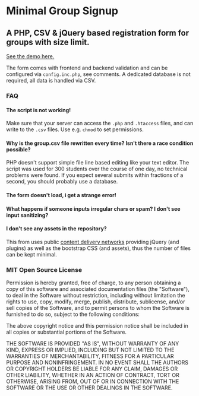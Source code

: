 # Minimal Group Signup

## A PHP, CSV & jQuery based registration form for groups with size limit.


[See the demo here.](https://www.ikp.uni-koeln.de/~jmayer/github/minimal-group-signup/registration.php)

The form comes with frontend and backend validation and can be configured via `config.inc.php`, see comments. A dedicated database is not required, all data is handled via CSV.


### FAQ

#### The script is not working!
Make sure that your server can access the `.php` and `.htaccess` files, and can write to the `.csv` files. Use e.g. `chmod` to set permissions.

####  Why is the group.csv file rewritten every time? Isn't there a race condition possible?
PHP doesn't support simple file line based editing like your text editor. The script was used for 300 students over the course of one day, no technical problems were found. If you expect several submits within fractions of a second, you should probably use a database.

#### The form doesn't load, i get a strange error!

#### What happens if someone inputs irregular chars or spam? I don't see input sanitizing?

#### I don't see any assets in the repository?
This from uses public [content delivery networks](http://en.wikipedia.org/wiki/Content_delivery_network) providing jQuery (and plugins) as well as the bootstrap CSS (and assets), thus the number of files can be kept minimal.


### MIT Open Source License

Permission is hereby granted, free of charge, to any person obtaining a copy of this software and associated documentation files (the "Software"), to deal in the Software without restriction, including without limitation the rights to use, copy, modify, merge, publish, distribute, sublicense, and/or sell copies of the Software, and to permit persons to whom the Software is furnished to do so, subject to the following conditions:

The above copyright notice and this permission notice shall be included in all copies or substantial portions of the Software.

THE SOFTWARE IS PROVIDED "AS IS", WITHOUT WARRANTY OF ANY KIND, EXPRESS OR IMPLIED, INCLUDING BUT NOT LIMITED TO THE WARRANTIES OF MERCHANTABILITY, FITNESS FOR A PARTICULAR PURPOSE AND NONINFRINGEMENT. IN NO EVENT SHALL THE AUTHORS OR COPYRIGHT HOLDERS BE LIABLE FOR ANY CLAIM, DAMAGES OR OTHER LIABILITY, WHETHER IN AN ACTION OF CONTRACT, TORT OR OTHERWISE, ARISING FROM, OUT OF OR IN CONNECTION WITH THE SOFTWARE OR THE USE OR OTHER DEALINGS IN THE SOFTWARE.
